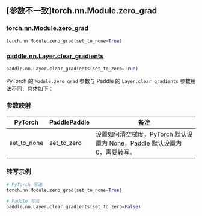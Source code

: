 ## [参数不一致]torch.nn.Module.zero_grad

### [torch.nn.Module.zero_grad](https://pytorch.org/docs/stable/generated/torch.nn.Module.html#torch.nn.Module.zero_grad)

```python
torch.nn.Module.zero_grad(set_to_none=True)
```

### [paddle.nn.Layer.clear_gradients](https://www.paddlepaddle.org.cn/documentation/docs/zh/develop/api/paddle/nn/Layer_cn.html#clear-gradients)

```python
paddle.nn.Layer.clear_gradients(set_to_zero=True)
```

PyTorch 的 `Module.zero_grad` 参数与 Paddle 的 `Layer.clear_gradients` 参数用法不同，具体如下：

### 参数映射

| PyTorch     | PaddlePaddle | 备注                                             |
| ----------- | ------------ | ------------------------------------------------ |
| set_to_none | set_to_zero  | 设置如何清空梯度，PyTorch 默认设置为 None，Paddle 默认设置为 0，需要转写。 |

### 转写示例

```python
# PyTorch 写法
torch.nn.Module.zero_grad(set_to_none=True)

# Paddle 写法
paddle.nn.Layer.clear_gradients(set_to_zero=False)
```
